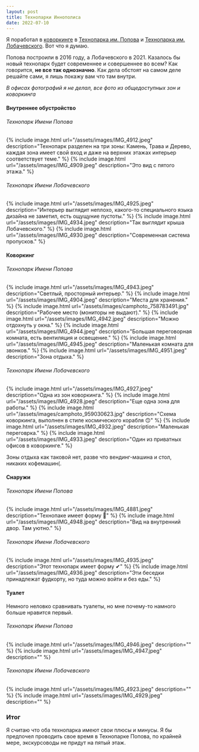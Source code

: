 ```yaml
---
layout: post
title: Технопарки Иннополиса
date: 2022-07-10
---
```


Я поработал в [коворкинге](https://ru.wikipedia.org/wiki/Коворкинг) в [Технопарка им. Попова](https://yandex.ru/maps/org/tekhnopark_imeni_a_s_popova/140287761314/) и [Технопарка им. Лобачевского](https://yandex.ru/maps/org/tekhnopark_imeni_n_i_lobachevskogo/245224085230). Вот что я думаю.

Попова построили в 2016 году, а Лобачевского в 2021. Казалось бы новый технопарк будет современнее и совершеннее во всем? Как говорится, **не все так однозначно**. Как дела обстоят на самом деле решайте сами, я лишь покажу вам что там внутри.

_В офисах фотографий я не делал, все фото из общедоступных зон и коворкинга_

#### Внутреннее обустройство

###### Технопарк Имени Попова

{% include image.html url="/assets/images/IMG_4912.jpeg" description="Технопарк разделен на три зоны: Камень, Трава и Дерево, каждая зона имеет свой вход и даже на верхних этажах интерьер соответствует теме." %}
{% include image.html url="/assets/images/IMG_4909.jpeg" description="Это вид с пятого этажа." %}

###### Технопарк Имени Лобачевского

{% include image.html url="/assets/images/IMG_4925.jpeg" description="Интерьер выглядит неплохо, какого-то специального языка дизайна не заметил, есть ощущуние пустоты." %}
{% include image.html url="/assets/images/IMG_4934.jpeg" description="Так выглядит крыша Лобачевского." %}
{% include image.html url="/assets/images/IMG_4930.jpeg" description="Современная система пропусков." %}

#### Коворкинг

###### Технопарк Имени Попова

{% include image.html url="/assets/images/IMG_4943.jpeg" description="Светлый, просторный интерьер." %}
{% include image.html url="/assets/images/IMG_4904.jpeg" description="Места для хранения." %}
{% include image.html url="/assets/images/camphoto_758783491.jpg" description="Рабочее место (мониторы не выдают)." %}
{% include image.html url="/assets/images/IMG_4942.jpeg" description="Можно отдохнуть у окна." %}
{% include image.html url="/assets/images/IMG_4944.jpeg" description="Большая переговорная комната, есть вентиляция и освещение." %}
{% include image.html url="/assets/images/IMG_4945.jpeg" description="Маленькая комната для звонков." %}
{% include image.html url="/assets/images/IMG_4951.jpeg" description="Зона отдыха." %}

###### Технопарк Имени Лобачевского

{% include image.html url="/assets/images/IMG_4927.jpeg" description="Одна из зон коворкинга." %}
{% include image.html url="/assets/images/IMG_4928.jpeg" description="Еще одна зона для работы." %}
{% include image.html url="/assets/images/camphoto_959030623.jpg" description="Схема коворкинга, выполнен в стиле космического корабля 🙃" %}
{% include image.html url="/assets/images/IMG_4932.jpeg" description="Маленькая переговрка." %}
{% include image.html url="/assets/images/IMG_4933.jpeg" description="Один из приватных офисов в коворкинге." %}

Зоны отдыха как таковой нет, разве что вендинг-машина и стол, никаких кофемашин(.

#### Снаружи

###### Технопарк Имени Попова

{% include image.html url="/assets/images/IMG_4881.jpeg" description="Технопаке имеет форму 🍩" %}
{% include image.html url="/assets/images/IMG_4948.jpeg" description="Вид на внутренний двор. Там уютно." %}

###### Технопарк Имени Лобачевского

{% include image.html url="/assets/images/IMG_4935.jpeg" description="Этот технопарк имеет форму ✔" %}
{% include image.html url="/assets/images/IMG_4936.jpeg" description="Эти беседки принадлежат фудкорту, но туда можно войти и без еды." %}

#### Туалет

Немного неловко сравнивать туалеты, но мне почему-то намного больше нравится первый.

###### Технопарк Имени Попова

{% include image.html url="/assets/images/IMG_4946.jpeg" description="" %}
{% include image.html url="/assets/images/IMG_4947.jpeg" description="" %}

###### Технопарк Имени Лобачевского

{% include image.html url="/assets/images/IMG_4923.jpeg" description="" %}
{% include image.html url="/assets/images/IMG_4929.jpeg" description="" %}

### Итог

Я считаю что оба технопарка имеют свои плюсы и минусы. Я бы предпочел проводить свое время в Технопарке Попова, по крайней мере, экскурсоводы не придут на пятый этаж.
